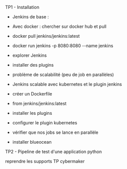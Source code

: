 
TP1 - Installation

- Jenkins de base :

- Avec docker : chercher sur docker hub et pull
- docker pull jenkins/jenkins:latest
- docker run jenkins -p 8080:8080 --name jenkins
- explorer Jenkins
- installer des plugins
- problème de scalabilité (peu de job en parallèles)

- Jenkins scalable avec kubernetes et le plugin jenkins
- créer un Dockerfile
- from jenkins/jenkins:latest
- installer les plugins
- configurer le plugin kubernetes
- vérifier que nos jobs se lance en parallèle
- installer blueocean

TP2 - Pipeline de test d'une application python

reprendre les supports TP cybermaker


